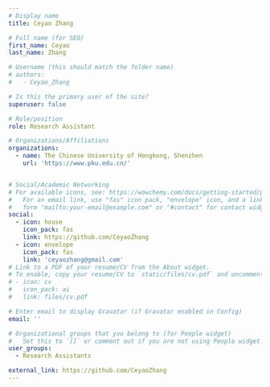 ```yaml
---
# Display name
title: Ceyao Zhang

# Full name (for SEO)
first_name: Ceyao
last_name: Zhang

# Username (this should match the folder name)
# authors:
#   - Ceyao_Zhang

# Is this the primary user of the site?
superuser: false

# Role/position
role: Research Assistant

# Organizations/Affiliations
organizations:
  - name: The Chinese University of Hongkong, Shenzhen
    url: 'https://www.pku.edu.cn/'


# Social/Academic Networking
# For available icons, see: https://wowchemy.com/docs/getting-started/page-builder/#icons
#   For an email link, use "fas" icon pack, "envelope" icon, and a link in the
#   form "mailto:your-email@example.com" or "#contact" for contact widget.
social:
  - icon: house
    icon_pack: fas
    link: https://github.com/CeyaoZhang
  - icon: envelope
    icon_pack: fas
    link: 'ceyaozhang@gmail.com'
# Link to a PDF of your resume/CV from the About widget.
# To enable, copy your resume/CV to `static/files/cv.pdf` and uncomment the lines below.
# - icon: cv
#   icon_pack: ai
#   link: files/cv.pdf

# Enter email to display Gravatar (if Gravatar enabled in Config)
email: ''

# Organizational groups that you belong to (for People widget)
#   Set this to `[]` or comment out if you are not using People widget.
user_groups:
  - Research Assistants

external_link: https://github.com/CeyaoZhang
---
```

